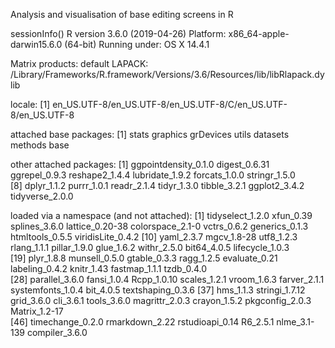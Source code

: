 Analysis and visualisation of base editing screens in R 

sessionInfo()
R version 3.6.0 (2019-04-26)
Platform: x86_64-apple-darwin15.6.0 (64-bit)
Running under: OS X  14.4.1

Matrix products: default
LAPACK: /Library/Frameworks/R.framework/Versions/3.6/Resources/lib/libRlapack.dylib

locale:
[1] en_US.UTF-8/en_US.UTF-8/en_US.UTF-8/C/en_US.UTF-8/en_US.UTF-8

attached base packages:
[1] stats     graphics  grDevices utils     datasets  methods   base     

other attached packages:
 [1] ggpointdensity_0.1.0 digest_0.6.31        ggrepel_0.9.3        reshape2_1.4.4       lubridate_1.9.2      forcats_1.0.0        stringr_1.5.0       
 [8] dplyr_1.1.2          purrr_1.0.1          readr_2.1.4          tidyr_1.3.0          tibble_3.2.1         ggplot2_3.4.2        tidyverse_2.0.0     

loaded via a namespace (and not attached):
 [1] tidyselect_1.2.0  xfun_0.39         splines_3.6.0     lattice_0.20-38   colorspace_2.1-0  vctrs_0.6.2       generics_0.1.3    htmltools_0.5.5   viridisLite_0.4.2
[10] yaml_2.3.7        mgcv_1.8-28       utf8_1.2.3        rlang_1.1.1       pillar_1.9.0      glue_1.6.2        withr_2.5.0       bit64_4.0.5       lifecycle_1.0.3  
[19] plyr_1.8.8        munsell_0.5.0     gtable_0.3.3      ragg_1.2.5        evaluate_0.21     labeling_0.4.2    knitr_1.43        fastmap_1.1.1     tzdb_0.4.0       
[28] parallel_3.6.0    fansi_1.0.4       Rcpp_1.0.10       scales_1.2.1      vroom_1.6.3       farver_2.1.1      systemfonts_1.0.4 bit_4.0.5         textshaping_0.3.6
[37] hms_1.1.3         stringi_1.7.12    grid_3.6.0        cli_3.6.1         tools_3.6.0       magrittr_2.0.3    crayon_1.5.2      pkgconfig_2.0.3   Matrix_1.2-17    
[46] timechange_0.2.0  rmarkdown_2.22    rstudioapi_0.14   R6_2.5.1          nlme_3.1-139      compiler_3.6.0   
